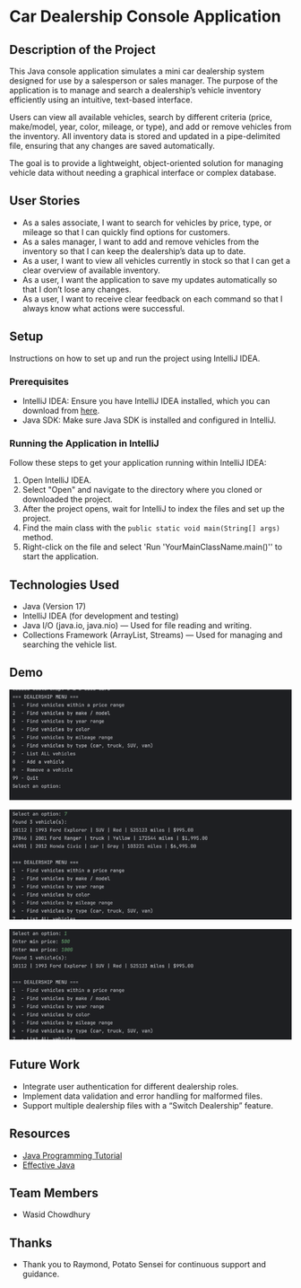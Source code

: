 # Car Dealership Console Application

## Description of the Project

This Java console application simulates a mini car dealership system designed for use by a salesperson or sales manager. The purpose of the application is to manage and search a dealership’s vehicle inventory efficiently using an intuitive, text-based interface.

Users can view all available vehicles, search by different criteria (price, make/model, year, color, mileage, or type), and add or remove vehicles from the inventory. All inventory data is stored and updated in a pipe-delimited file, ensuring that any changes are saved automatically.

The goal is to provide a lightweight, object-oriented solution for managing vehicle data without needing a graphical interface or complex database.


## User Stories

- As a sales associate, I want to search for vehicles by price, type, or mileage so that I can quickly find options for customers.
- As a sales manager, I want to add and remove vehicles from the inventory so that I can keep the dealership’s data up to date.
- As a user, I want to view all vehicles currently in stock so that I can get a clear overview of available inventory.
- As a user, I want the application to save my updates automatically so that I don’t lose any changes.
- As a user, I want to receive clear feedback on each command so that I always know what actions were successful.

## Setup

Instructions on how to set up and run the project using IntelliJ IDEA.

### Prerequisites

- IntelliJ IDEA: Ensure you have IntelliJ IDEA installed, which you can download from [here](https://www.jetbrains.com/idea/download/).
- Java SDK: Make sure Java SDK is installed and configured in IntelliJ.

### Running the Application in IntelliJ

Follow these steps to get your application running within IntelliJ IDEA:

1. Open IntelliJ IDEA.
2. Select "Open" and navigate to the directory where you cloned or downloaded the project.
3. After the project opens, wait for IntelliJ to index the files and set up the project.
4. Find the main class with the `public static void main(String[] args)` method.
5. Right-click on the file and select 'Run 'YourMainClassName.main()'' to start the application.

## Technologies Used

- Java (Version 17)
- IntelliJ IDEA (for development and testing)
- Java I/O (java.io, java.nio) — Used for file reading and writing. 
- Collections Framework (ArrayList, Streams) — Used for managing and searching the vehicle list.

## Demo

![img.png](img.png)

![img_1.png](img_1.png)

![img_2.png](img_2.png)



## Future Work

- Integrate user authentication for different dealership roles.
- Implement data validation and error handling for malformed files.
- Support multiple dealership files with a “Switch Dealership” feature.

## Resources


- [Java Programming Tutorial](https://www.example.com)
- [Effective Java](https://www.example.com)

## Team Members

- Wasid Chowdhury

## Thanks


- Thank you to Raymond, Potato Sensei for continuous support and guidance.

